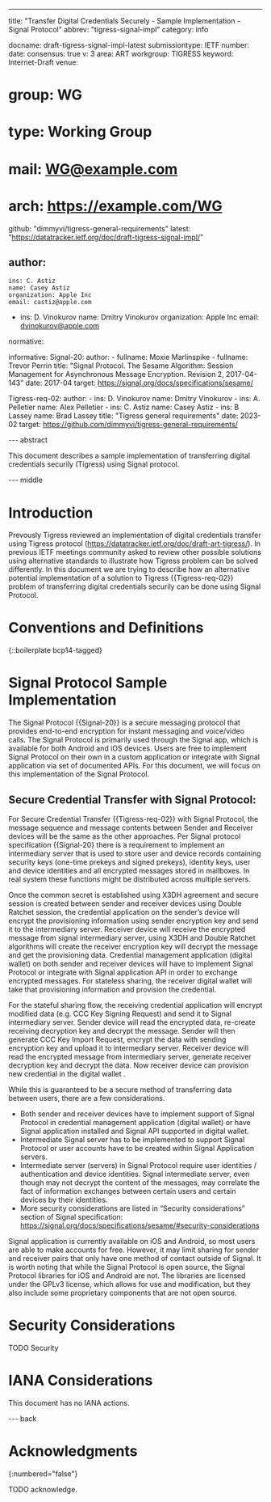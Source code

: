 ---
title: "Transfer Digital Credentials Securely - Sample Implementation - Signal Protocol"
abbrev: "tigress-signal-impl"
category: info

docname: draft-tigress-signal-impl-latest
submissiontype: IETF
number:
date:
consensus: true
v: 3
area: ART
workgroup: TIGRESS
keyword: Internet-Draft
venue:
#  group: WG
#  type: Working Group
#  mail: WG@example.com
#  arch: https://example.com/WG
  github: "dimmyvi/tigress-general-requirements"
  latest: "https://datatracker.ietf.org/doc/draft-tigress-signal-impl/"

author:
 -
    ins: C. Astiz
    name: Casey Astiz
    organization: Apple Inc
    email: castiz@apple.com
 -
    ins: D. Vinokurov
    name: Dmitry Vinokurov
    organization: Apple Inc
    email: dvinokurov@apple.com

normative:

informative:
  Signal-20:
    author:
    -
      fullname: Moxie Marlinspike
    -
      fullname: Trevor Perrin
    title: "Signal Protocol. The Sesame Algorithm: Session Management for Asynchronous Message Encryption. Revision 2, 2017-04-143"
    date: 2017-04
    target: https://signal.org/docs/specifications/sesame/

  Tigress-req-02:
    author:
    -
      ins: D. Vinokurov
      name: Dmitry Vinokurov
    -
      ins: A. Pelletier
      name: Alex Pelletier
    -
      ins: C. Astiz
      name: Casey Astiz
    -
      ins: B Lassey
      name: Brad Lassey
    title: "Tigress general requirements"
    date: 2023-02
    target: https://github.com/dimmyvi/tigress-general-requirements/


--- abstract

This document describes a sample implementation of transferring digital credentials securily (Tigress) using Signal protocol.

--- middle

# Introduction

Prevously Tigress reviewed an implementation of digital credentials transfer using Tigress protocol (https://datatracker.ietf.org/doc/draft-art-tigress/). In previous IETF meetings community asked to review other possible solutions using alternative standards to illustrate how Tigress problem can be solved differently.
In this document we are trying to describe how an alternative potential implementation of a solution to Tigress {{Tigress-req-02}} problem of transferring digital credentials securily can be done using Signal Protocol.

# Conventions and Definitions

{::boilerplate bcp14-tagged}

# Signal Protocol Sample Implementation

 The Signal Protocol {{Signal-20}} is a secure messaging protocol that provides end-to-end encryption for instant messaging and voice/video calls. The Signal Protocol is primarily used through the Signal app, which is available for both Android and iOS devices. Users are free to implement Signal Protocol on their own in a custom application or integrate with Signal application via set of documented APIs. For this document, we will focus on this implementation of the Signal Protocol.

 ## Secure Credential Transfer with Signal Protocol:

 For Secure Credential Transfer {{Tigress-req-02}} with Signal Protocol, the message sequence and message contents between Sender and Receiver devices will be the same as the other approaches.
 Per Signal protocol specification {{Signal-20}  there is a requirement to implement an intermediary server that is used to store  user and device records containing security keys (one-time prekeys and signed prekeys), identity keys, user and device identities and all encrypted messages stored in mailboxes. In real system these functions might be distributed across multiple servers.

 Once the common secret is established using X3DH agreement and secure session is created between sender and receiver devices using Double Ratchet session, the credential application on the sender’s device will encrypt the provisioning information using sender encryption key and send it to the intermediary server. Receiver device will receive the encrypted message from signal intermediary server, using X3DH and Double Ratchet algorithms will create the receiver encryption key  will decrypt the message and get the provisioning data. Credential management application (digital wallet)  on both sender and receiver devices will have to implement Signal Protocol or integrate with Signal application API in order to exchange encrypted messages. For stateless sharing, the receiver digital wallet will take that provisioning information and provision the credential.

 For the stateful sharing flow, the receiving credential application will encrypt modified data (e.g. CCC Key Signing Request) and send it to Signal intermediary server. Sender device will read the encrypted data, re-create receiving decryption key and decrypt the message.  Sender will then generate CCC Key Import Request, encrypt the data with sending encryption key and upload it to intermediary server. Receiver device will read the encrypted message from intermediary server, generate receiver decryption key and decrypt the data. Now receiver device can provision new credential in the digital wallet .

 While this is guaranteed to be a secure method of transferring data between users, there are a few considerations.

 * Both sender and receiver devices have to implement support of Signal Protocol in credential management application (digital wallet) or have Signal application installed and Signal API supported in digital wallet.
 * Intermediate Signal server has to be implemented to support Signal Protocol or user accounts have to be created within Signal Application servers.
 * Intermediate server (servers) in Signal Protocol require user identities / authentication and device identities. Signal intermediate server, even though may not decrypt the content of the messages, may correlate the fact of information exchanges between certain users and certain devices by their identities.
 * More security considerations are listed in “Security considerations” section of Signal specification: https://signal.org/docs/specifications/sesame/#security-considerations

 Signal application is currently available on iOS and Android, so most users are able to make accounts for free. However, it may limit sharing for sender and receiver pairs that only have one method of contact outside of Signal. It is worth noting that while the Signal Protocol is open source, the Signal Protocol libraries for iOS and Android are not. The libraries are licensed under the GPLv3 license, which allows for use and modification, but they also include some proprietary components that are not open source.


# Security Considerations

TODO Security


# IANA Considerations

This document has no IANA actions.


--- back

# Acknowledgments
{:numbered="false"}

TODO acknowledge.
